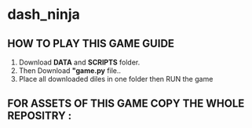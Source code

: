 # dash_ninja
## HOW TO PLAY THIS GAME GUIDE
1. Download **DATA** and **SCRIPTS** folder.
2. Then Download **"game.py** file..
3. Place all downloaded diles in one folder then RUN the game

## FOR ASSETS OF THIS GAME COPY THE WHOLE REPOSITRY :
